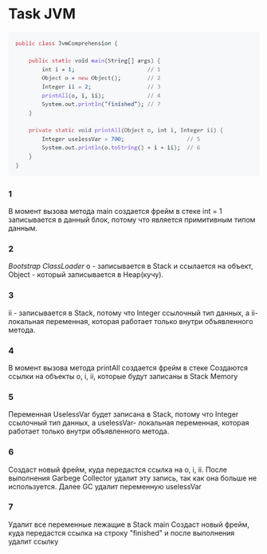 # Task JVM

![foto](/img/Task.png)

### 1
В момент вызова метода main создается фрейм в стеке 
int = 1 записывается в данный блок, потому что является примитивным типом данным.

### 2 
*Bootstrap ClassLoader*
о - записывается в Stack и ссылается на объект, Object - который записывается в Heap(кучу).

### 3
ii - записывается в Stack, потому что Integer ссылочный тип данных, а ii- локальная переменная, которая работает только внутри объявленного метода.

### 4
В момент вызова метода  printAll создается фрейм в стеке 
Создаются ссылки на объекты o, i, ii, которые будут записаны в Stack Memory

### 5
Переменная UselessVar будет записана в Stack, потому что Integer ссылочный тип данных, а uselessVar- локальная переменная, которая работает только внутри объявленного метода.   

### 6
Создаст новый фрейм, куда передастся ссылка на o, i, ii.
После выполнения Garbege Collector удалит эту запись, так как она больше не используется.
Далее GC удалит переменную uselessVar

### 7
Удалит все переменные лежащие в Stack main
Создаст новый фрейм, куда передастся ссылка на строку "finished" и после выполнения удалит ссылку